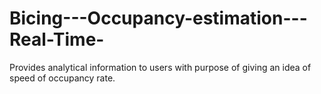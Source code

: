 Bicing---Occupancy-estimation---Real-Time-
==========================================

 Provides analytical information to users with purpose of giving an idea of speed of occupancy rate.
